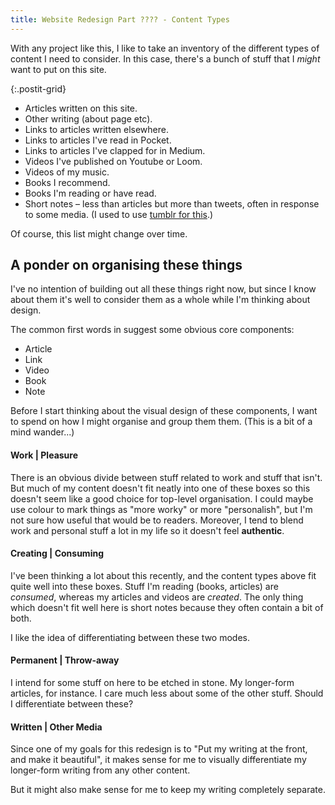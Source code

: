 ```yaml
---
title: Website Redesign Part ???? - Content Types
---
```


With any project like this, I like to take an inventory of the different types of content I need to consider. In this case, there's a bunch of stuff that I _might_ want to put on this site.

{:.postit-grid}

- Articles written on this site.
- Other writing (about page etc).
- Links to articles written elsewhere.
- Links to articles I've read in Pocket.
- Links to articles I've clapped for in Medium.
- Videos I've published on Youtube or Loom.
- Videos of my music.
- Books I recommend.
- Books I'm reading or have read.
- Short notes – less than articles but more than tweets, often in response to some media. (I used to use [tumblr for this](https://notes.danny.is/).)

Of course, this list might change over time.

## A ponder on organising these things

I've no intention of building out all these things right now, but since I know about them it's well to consider them as a whole while I'm thinking about design.

The common first words in suggest some obvious core components:

- Article
- Link
- Video
- Book
- Note

Before I start thinking about the visual design of these components, I want to spend on how I might organise and group them them. (This is a bit of a mind wander...)

#### Work | Pleasure

There is an obvious divide between stuff related to work and stuff that isn't. But much of my content doesn't fit neatly into one of these boxes so this doesn't seem like a good choice for top-level organisation. I could maybe use colour to mark things as "more worky" or more "personalish", but I'm not sure how useful that would be to readers. Moreover, I tend to blend work and personal stuff a lot in my life so it doesn't feel **authentic**.

#### Creating | Consuming

I've been thinking a lot about this recently, and the content types above fit quite well into these boxes. Stuff I'm reading (books, articles) are _consumed_, whereas my articles and videos are _created_. The only thing which doesn't fit well here is short notes because they often contain a bit of both.

I like the idea of differentiating between these two modes.

#### Permanent | Throw-away

I intend for some stuff on here to be etched in stone. My longer-form articles, for instance. I care much less about some of the other stuff. Should I differentiate between these?

#### Written | Other Media

Since one of my goals for this redesign is to "Put my writing at the front, and make it beautiful", it makes sense for me to visually differentiate my longer-form writing from any other content.

But it might also make sense for me to keep my writing completely separate.
